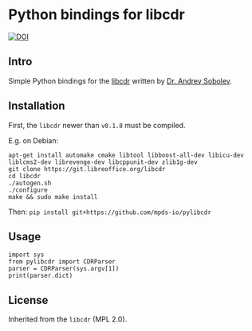 Python bindings for libcdr
==========

[![DOI](https://zenodo.org/badge/468935999.svg)](https://doi.org/10.5281/zenodo.7692820)

## Intro

Simple Python bindings for the [libcdr](https://wiki.documentfoundation.org/DLP/Libraries/libcdr) written by [Dr. Andrey Sobolev](mailto:as@tilde.pro).


## Installation

First, the `libcdr` newer than `v0.1.8` must be compiled.

E.g. on Debian:

```
apt-get install automake cmake libtool libboost-all-dev libicu-dev liblcms2-dev librevenge-dev libcppunit-dev zlib1g-dev
git clone https://git.libreoffice.org/libcdr
cd libcdr
./autogen.sh
./configure
make && sudo make install
```

Then: `pip install git+https://github.com/mpds-io/pylibcdr`


## Usage

```
import sys
from pylibcdr import CDRParser
parser = CDRParser(sys.argv[1])
print(parser.dict)
```


## License

Inherited from the `libcdr` (MPL 2.0).
